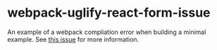 # webpack-uglify-react-form-issue
An example of a webpack compliation error when building a minimal example. See [this issue](https://github.com/webpack-contrib/uglifyjs-webpack-plugin/issues/179) for more information.
